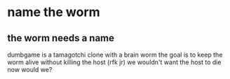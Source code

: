 # name the worm

## the worm needs a name

dumbgame is a tamagotchi clone with a brain worm
the goal is to keep the worm alive without killing the host (rfk jr)
we wouldn't want the host to die now would we?

